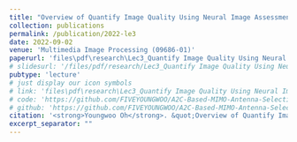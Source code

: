 ```yaml
---
title: "Overview of Quantify Image Quality Using Neural Image Assessment, and Morphological Operations"
collection: publications
permalink: /publication/2022-le3
date: 2022-09-02
venue: 'Multimedia Image Processing (09686-01)'
paperurl: 'files\pdf\research\Lec3_Quantify Image Quality Using Neural Image Assessment.pdf'
# slidesurl: '/files/pdf/research/Lec3_Quantify Image Quality Using Neural Image Assessment.pdf'
pubtype: 'lecture'
# just display our icon symbols
# link: 'files\pdf\research\Lec3_Quantify Image Quality Using Neural Image Assessment.pdf'
# code: 'https://github.com/FIVEYOUNGWOO/A2C-Based-MIMO-Antenna-Selection'
# github: 'https://github.com/FIVEYOUNGWOO/A2C-Based-MIMO-Antenna-Selection'
citation: '<strong>Youngwoo Oh</strong>. &quot;Overview of Quantify Image Quality Using Neural Image Assessment, and Morphological Operations.&quot; <i>Multimedia Image Processing (09686-01)</i>, 2022.09.06 - 12.20.'
excerpt_separator: ""
---
```

